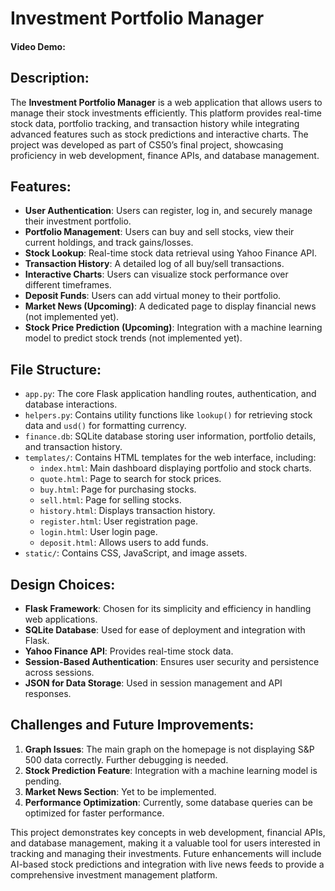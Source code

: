 # Investment Portfolio Manager

#### Video Demo: <URL HERE>

## Description:
The **Investment Portfolio Manager** is a web application that allows users to manage their stock investments efficiently. This platform provides real-time stock data, portfolio tracking, and transaction history while integrating advanced features such as stock predictions and interactive charts. The project was developed as part of CS50’s final project, showcasing proficiency in web development, finance APIs, and database management.

## Features:
- **User Authentication**: Users can register, log in, and securely manage their investment portfolio.
- **Portfolio Management**: Users can buy and sell stocks, view their current holdings, and track gains/losses.
- **Stock Lookup**: Real-time stock data retrieval using Yahoo Finance API.
- **Transaction History**: A detailed log of all buy/sell transactions.
- **Interactive Charts**: Users can visualize stock performance over different timeframes.
- **Deposit Funds**: Users can add virtual money to their portfolio.
- **Market News (Upcoming)**: A dedicated page to display financial news (not implemented yet).
- **Stock Price Prediction (Upcoming)**: Integration with a machine learning model to predict stock trends (not implemented yet).

## File Structure:
- `app.py`: The core Flask application handling routes, authentication, and database interactions.
- `helpers.py`: Contains utility functions like `lookup()` for retrieving stock data and `usd()` for formatting currency.
- `finance.db`: SQLite database storing user information, portfolio details, and transaction history.
- `templates/`: Contains HTML templates for the web interface, including:
  - `index.html`: Main dashboard displaying portfolio and stock charts.
  - `quote.html`: Page to search for stock prices.
  - `buy.html`: Page for purchasing stocks.
  - `sell.html`: Page for selling stocks.
  - `history.html`: Displays transaction history.
  - `register.html`: User registration page.
  - `login.html`: User login page.
  - `deposit.html`: Allows users to add funds.
- `static/`: Contains CSS, JavaScript, and image assets.

## Design Choices:
- **Flask Framework**: Chosen for its simplicity and efficiency in handling web applications.
- **SQLite Database**: Used for ease of deployment and integration with Flask.
- **Yahoo Finance API**: Provides real-time stock data.
- **Session-Based Authentication**: Ensures user security and persistence across sessions.
- **JSON for Data Storage**: Used in session management and API responses.

## Challenges and Future Improvements:
1. **Graph Issues**: The main graph on the homepage is not displaying S&P 500 data correctly. Further debugging is needed.
2. **Stock Prediction Feature**: Integration with a machine learning model is pending.
3. **Market News Section**: Yet to be implemented.
4. **Performance Optimization**: Currently, some database queries can be optimized for faster performance.

This project demonstrates key concepts in web development, financial APIs, and database management, making it a valuable tool for users interested in tracking and managing their investments. Future enhancements will include AI-based stock predictions and integration with live news feeds to provide a comprehensive investment management platform.

